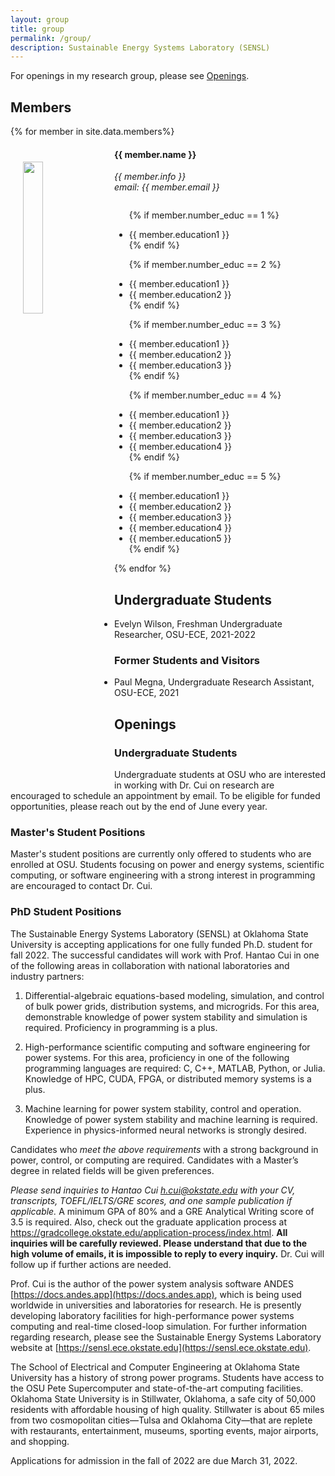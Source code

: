 ```yaml
---
layout: group
title: group
permalink: /group/
description: Sustainable Energy Systems Laboratory (SENSL)
---
```

For openings in my research group, please see [Openings](#openings).

## Members

{% for member in site.data.members%}

<div class="row">
<div class="clearfix">
  <img src="{{ site.url }}{{ site.baseurl }}/assets/teampics/{{ member.photo }}"
       class="img-responsive" width="25%" style="float: left;vertical-align:middle;margin:20px 20px" />

  <h4>{{ member.name }}</h4>
  <i>{{ member.info }}<br>email: {{ member.email }}</i>
  <ul style="overflow: hidden">

  {% if member.number_educ == 1 %}
  <li> {{ member.education1 }} </li>
  {% endif %}

  {% if member.number_educ == 2 %}
  <li> {{ member.education1 }} </li>
  <li> {{ member.education2 }} </li>
  {% endif %}

  {% if member.number_educ == 3 %}
  <li> {{ member.education1 }} </li>
  <li> {{ member.education2 }} </li>
  <li> {{ member.education3 }} </li>
  {% endif %}

  {% if member.number_educ == 4 %}
  <li> {{ member.education1 }} </li>
  <li> {{ member.education2 }} </li>
  <li> {{ member.education3 }} </li>
  <li> {{ member.education4 }} </li>
  {% endif %}

  {% if member.number_educ == 5 %}
  <li> {{ member.education1 }} </li>
  <li> {{ member.education2 }} </li>
  <li> {{ member.education3 }} </li>
  <li> {{ member.education4 }} </li>
  <li> {{ member.education5 }} </li>
  {% endif %}

  </ul>
</div>
</div>
{% endfor %}

## Undergraduate Students
- Evelyn Wilson, Freshman Undergraduate Researcher, OSU-ECE, 2021-2022

### Former Students and Visitors
- Paul Megna, Undergraduate Research Assistant, OSU-ECE, 2021

## Openings

### Undergraduate Students
Undergraduate students at OSU who are interested in working with Dr. Cui on
research are encouraged to schedule an appointment by email. To be eligible for
funded opportunities, please reach out by the end of June every year.

### Master's Student Positions
Master's student positions are currently only offered to students who are
enrolled at OSU. Students focusing on power and energy systems, scientific
computing, or software engineering with a strong interest in programming are
encouraged to contact Dr. Cui.

### PhD Student Positions
The Sustainable Energy Systems Laboratory (SENSL) at Oklahoma State University
is accepting applications for one fully funded Ph.D. student for fall 2022. The
successful candidates will work with Prof. Hantao Cui in one of the following
areas in collaboration with national laboratories and industry partners:

1.  Differential-algebraic equations-based modeling, simulation, and control of
    bulk power grids, distribution systems, and microgrids. For this area,
    demonstrable knowledge of power system stability and simulation is required.
    Proficiency in programming is a plus.

2.  High-performance scientific computing and software engineering for power
    systems. For this area, proficiency in one of the following programming
    languages are required: C, C++, MATLAB, Python, or Julia. Knowledge of HPC,
    CUDA, FPGA, or distributed memory systems is a plus.

3.  Machine learning for power system stability, control and operation.
    Knowledge of power system stability and machine learning is required.
    Experience in physics-informed neural networks is strongly desired.

Candidates who *meet the above requirements* with a strong background in power,
control, or computing are required. Candidates with a Master’s degree in related
fields will be given preferences.

*Please send inquiries to Hantao Cui [h.cui@okstate.edu](h.cui@okstate.edu) with your CV,
transcripts, TOEFL/IELTS/GRE scores, and one sample publication if applicable.*
A minimum GPA of 80% and a GRE Analytical Writing score of 3.5 is required.
Also, check out the graduate application process at
https://gradcollege.okstate.edu/application-process/index.html. **All inquiries
will be carefully reviewed. Please understand that due to the high volume of
emails, it is impossible to reply to every inquiry.** Dr. Cui will follow up if
further actions are needed.

Prof. Cui is the author of the power system analysis software ANDES
[https://docs.andes.app](https://docs.andes.app), which is being used worldwide in universities and
laboratories for research. He is presently developing laboratory facilities for
high-performance power systems computing and real-time closed-loop simulation.
For further information regarding research, please see the Sustainable Energy
Systems Laboratory website at [https://sensl.ece.okstate.edu](https://sensl.ece.okstate.edu).

The School of Electrical and Computer Engineering at Oklahoma State University
has a history of strong power programs. Students have access to the OSU Pete
Supercomputer and state-of-the-art computing facilities. Oklahoma State
University is in Stillwater, Oklahoma, a safe city of 50,000 residents with
affordable housing of high quality. Stillwater is about 65 miles from two
cosmopolitan cities—Tulsa and Oklahoma City—that are replete with restaurants,
entertainment, museums, sporting events, major airports, and shopping.

Applications for admission in the fall of 2022 are due March 31, 2022.
